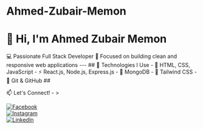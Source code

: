 # Ahmed-Zubair-Memon
# 👋 Hi, I'm Ahmed Zubair Memon 
💻 Passionate Full Stack Developer   🎯 Focused on building clean and responsive web applications  ---  ## 🚀 Technologies I Use - 🧱 HTML, CSS, JavaScript   - ⚡ React.js, Node.js, Express.js   - 💾 MongoDB   - 🎨 Tailwind CSS   - 🧰 Git &amp; GitHub ## 

📫 Let's Connect! - > 

[![Facebook](https://img.shields.io/badge/Facebook-1877F2?style=for-the-badge&logo=facebook&logoColor=white)](https://facebook.com/ahmedzubair)  
[![Instagram](https://img.shields.io/badge/Instagram-E4405F?style=for-the-badge&logo=instagram&logoColor=white)](https://instagram.com/ahmed.zubair.memon)  
[![LinkedIn](https://img.shields.io/badge/LinkedIn-0A66C2?style=for-the-badge&logo=linkedin&logoColor=white)](https://linkedin.com/in/ahmedzubairmemon)
